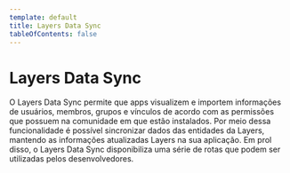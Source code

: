 ```yaml
---
template: default
title: Layers Data Sync
tableOfContents: false
---
```


# Layers Data Sync

O Layers Data Sync permite que apps visualizem e importem informações de usuários, membros, grupos e vínculos de acordo com as permissões que possuem na comunidade em que estão instalados. Por meio dessa funcionalidade é possível sincronizar dados das entidades da Layers, mantendo as informações atualizadas Layers na sua aplicação. Em prol disso, o Layers Data Sync disponibiliza uma série de rotas que podem ser utilizadas pelos desenvolvedores. 
